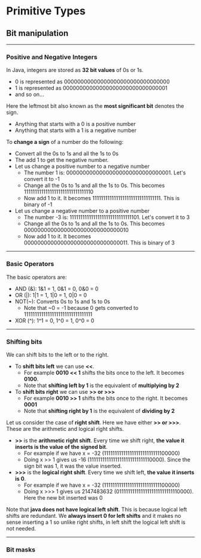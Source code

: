 
# Primitive Types

## Bit manipulation

--------------------------------------------

### Positive and Negative Integers

In Java, integers are stored as **32 bit values** of 0s or 1s.

- 0 is represented as 00000000000000000000000000000000
- 1 is represented as 00000000000000000000000000000001
- and so on...

Here the leftmost bit also known as the **most significant bit** denotes the sign.

- Anything that starts with a 0 is a positive number
- Anything that starts with a 1 is a negative number

To **change a sign** of a number do the following:

- Convert all the 0s to 1s and all the 1s to 0s
- The add 1 to get the negative number.
- Let us change a positive number to a negative number
    - The number 1 is: 00000000000000000000000000000001. Let's convert it to -1
    - Change all the 0s to 1s and all the 1s to 0s. This becomes 11111111111111111111111111111110
    - Now add 1 to it. It becomes 11111111111111111111111111111111. This is binary of -1
- Let us change a negative number to a positive number
    - The number -3 is: 11111111111111111111111111111101. Let's convert it to 3
    - Change all the 0s to 1s and all the 1s to 0s. This becomes 00000000000000000000000000000010
    - Now add 1 to it. It becomes 00000000000000000000000000000011. This is binary of 3

----------------------------------------------

### Basic Operators

The basic operators are:

- AND (&): 1&1 = 1, 0&1 = 0, 0&0 = 0
- OR (|): 1|1 = 1, 1|0 = 1, 0|0 = 0
- NOT(~): Converts 0s to 1s and 1s to 0s
    - Note that ~0 = -1 because 0 gets converted to 11111111111111111111111111111111
- XOR (^): 1^1 = 0, 1^0 = 1, 0^0 = 0

----------------------------------------

### Shifting bits

We can shift bits to the left or to the right.

- To **shift bits left** we can use **<<**. 
    - For example **0010 << 1** shifts the bits once to the left. It becomes **0100**.
    - Note that **shifting left by 1** is the equivalent of **multiplying by 2**
- To **shift bits right** we can use **>> or >>>**
    - For example **0010 >> 1** shifts the bits once to the right. It becomes **0001**
    - Note that **shifting right by 1** is the equivalent of **dividing by 2**

Let us consider the case of **right shift**. Here we have either **>> or >>>**. These are the arithmetic and logical right shifts.

- **>>** is the **arithmetic right shift**. Every time we shift right, **the value it inserts is the value of the signed bit**.
    - For example if we have x = -32 (11111111111111111111111111100000) 
    - Doing x >> 1 gives us -16 (11111111111111111111111111110000). Since the sign bit was 1, it was the value inserted.
- **>>>** is the **logical right shift**. Every time we shift left, **the value it inserts is 0**.
    - For example if we have x = -32 (11111111111111111111111111100000)
    - Doing x >>> 1 gives us 2147483632 (01111111111111111111111111110000). Here the new bit inserted was 0

Note that **java does not have logical left shift**. This is because logical left shifts are redundant. We **always insert 0 for left shifts** and it makes no sense inserting a 1 so unlike right shifts, in left shift the logical left shift is not needed.

---------------------------------------------

### Bit masks



